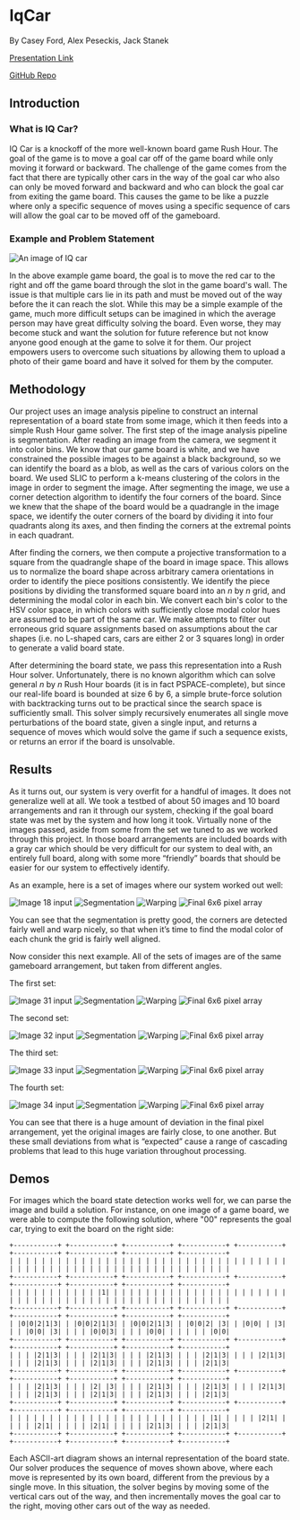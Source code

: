 # IqCar

By Casey Ford, Alex Peseckis, Jack Stanek

[Presentation Link](./CS%20766%20Computer%20Vision%20Project.pdf)

[GitHub Repo](https://github.com/alex-panda/IqCar)

## Introduction

### What is IQ Car?

IQ Car is a knockoff of the more well-known board game Rush Hour. The goal of the game is to move a goal car off of the game board while only moving it forward or backward. The challenge of the game comes from the fact that there are typically other cars in the way of the goal car who also can only be moved forward and backward and who can block the goal car from exiting the game board. This causes the game to be like a puzzle where only a specific sequence of moves using a specific sequence of cars will allow the goal car to be moved off of the gameboard.

### Example and Problem Statement

![An image of IQ car](./imgs/iq_car_example.png)

In the above example game board, the goal is to move the red car to the right and off the game board through the slot in the game board's wall. The issue is that multiple cars lie in its path and must be moved out of the way before the it can reach the slot. While this may be a simple example of the game, much more difficult setups can be imagined in which the average person may have great difficulty solving the board. Even worse, they may become stuck and want the solution for future reference but not know anyone good enough at the game to solve it for them. Our project empowers users to overcome such situations by allowing them to upload a photo of their game board and have it solved for them by the computer.

## Methodology

Our project uses an image analysis pipeline to construct an internal representation of a board state from some image,
which it then feeds into a simple Rush Hour game solver. The first step of the image analysis pipeline is
segmentation. After reading an image from the camera, we segment it into color bins. We know that our game board is
white, and we have constrained the possible images to be against a black background, so we can identify the board as a
blob, as well as the cars of various colors on the board. We used SLIC to perform a k-means clustering of the colors in
the image in order to segment the image. After segmenting the image, we use a corner detection algorithm to identify
the four corners of the board. Since we knew that the shape of the board would be a quadrangle in the image space, we
identify the outer corners of the board by dividing it into four quadrants along its axes, and then finding the corners
at the extremal points in each quadrant.

After finding the corners, we then compute a projective transformation to a square from the quadrangle shape of the
board in image space. This allows us to normalize the board shape across arbitrary camera orientations in order to
identify the piece positions consistently. We identify the piece positions by dividing the transformed square board into
an _n_ by _n_ grid, and determining the modal color in each bin. We convert each bin's color to the HSV color space, in
which colors with sufficiently close modal color hues are assumed to be part of the same car. We make attempts to filter
out erroneous grid square assignments based on assumptions about the car shapes (i.e. no L-shaped cars, cars are either
2 or 3 squares long) in order to generate a valid board state.

After determining the board state, we pass this representation into a Rush Hour solver. Unfortunately, there is no known
algorithm which can solve general _n_ by _n_ Rush Hour boards (it is in fact PSPACE-complete), but since our real-life
board is bounded at size 6 by 6, a simple brute-force solution with backtracking turns out to be practical since the
search space is sufficiently small. This solver simply recursively enumerates all single move perturbations of the board
state, given a single input, and returns a sequence of moves which would solve the game if such a sequence exists, or
returns an error if the board is unsolvable.

## Results

As it turns out, our system is very overfit for a handful of images. It does not generalize well at all. We took a testbed of about 50 images and 10 board arrangements and ran it through our system, checking if the goal board state was met by the system and how long it took. Virtually none of the images passed, aside from some from the set we tuned to as we worked through this project. In those board arrangements are included boards with a gray car which should be very difficult for our system to deal with, an entirely full board, along with some more “friendly” boards that should be easier for our system to effectively identify. 

As an example, here is a set of images where our system worked out well:

![Image 18 input](./outputs/input_image_18.png) 
![Segmentation](./outputs/segmented_image_18.png)
![Warping](./outputs/warped_image_18.png)
![Final 6x6 pixel array](./outputs/6x6_pixel_image_18.png)

You can see that the segmentation is pretty good, the corners are detected fairly well and warp nicely, so that when it’s time to find the modal color of each chunk the grid is fairly well aligned. 

Now consider this next example. All of the sets of images are of the same gameboard arrangement, but taken from different angles. 

The first set:

![Image 31 input](./outputs/input_image_31.png) 
![Segmentation](./outputs/segmented_image_31.png)
![Warping](./outputs/warped_image_31.png)
![Final 6x6 pixel array](./outputs/6x6_pixel_image_31.png)

The second set:

![Image 32 input](./outputs/input_image_32.png) 
![Segmentation](./outputs/segmented_image_32.png)
![Warping](./outputs/warped_image_32.png)
![Final 6x6 pixel array](./outputs/6x6_pixel_image_32.png)

The third set:

![Image 33 input](./outputs/input_image_33.png) 
![Segmentation](./outputs/segmented_image_33.png)
![Warping](./outputs/warped_image_33.png)
![Final 6x6 pixel array](./outputs/6x6_pixel_image_33.png)

The fourth set:

![Image 34 input](./outputs/input_image_34.png) 
![Segmentation](./outputs/segmented_image_34.png)
![Warping](./outputs/warped_image_34.png)
![Final 6x6 pixel array](./outputs/6x6_pixel_image_34.png)

You can see that there is a huge amount of deviation in the final pixel arrangement, yet the original images are fairly close, to one another. But these small deviations from what is “expected” cause a range of cascading problems that lead to this huge variation throughout processing. 

## Demos

For images which the board state detection works well for, we can parse the image and build a solution. For instance, on
one image of a game board, we were able to compute the following solution, where "00" represents the goal car, trying to
exit the board on the right side:

```text
+-----------+ +-----------+ +-----------+ +-----------+ +-----------+ +-----------+ +-----------+ +-----------+ +-----------+
| | | | | | | | | | | | | | | | | | | | | | | | | | | | | | | | | | | | | | | | | | | | | | | | | | | | | | | | | | | | | | |
+-----------+ +-----------+ +-----------+ +-----------+ +-----------+ +-----------+ +-----------+ +-----------+ +-----------+
| | | | | | | | | | | |1| | | | | | | | | | | | | | | | | | | | | | | | | | | | | | | | | | | | | | | | | | | | | | | | | | |
+-----------+ +-----------+ +-----------+ +-----------+ +-----------+ +-----------+ +-----------+ +-----------+ +-----------+
| |0|0|2|1|3| | |0|0|2|1|3| | |0|0|2|1|3| | |0|0|2| |3| | |0|0| | |3| | | |0|0| |3| | | | |0|0|3| | | | |0|0| | | | | | |0|0|
+-----------+ +-----------+ +-----------+ +-----------+ +-----------+ +-----------+ +-----------+ +-----------+ +-----------+
| | | |2|1|3| | | | |2|1|3| | | | |2|1|3| | | | |2|1|3| | | | |2|1|3| | | | |2|1|3| | | | |2|1|3| | | | |2|1|3| | | | |2|1|3|
+-----------+ +-----------+ +-----------+ +-----------+ +-----------+ +-----------+ +-----------+ +-----------+ +-----------+
| | | |2|1|3| | | | |2| |3| | | | |2|1|3| | | | |2|1|3| | | | |2|1|3| | | | |2|1|3| | | | |2|1|3| | | | |2|1|3| | | | |2|1|3|
+-----------+ +-----------+ +-----------+ +-----------+ +-----------+ +-----------+ +-----------+ +-----------+ +-----------+
| | | | | | | | | | | | | | | | | | | | | | | | | |1| | | | | |2|1| | | | | |2|1| | | | | |2|1| | | | | |2|1|3| | | | |2|1|3|
+-----------+ +-----------+ +-----------+ +-----------+ +-----------+ +-----------+ +-----------+ +-----------+ +-----------+
```

Each ASCII-art diagram shows an internal representation of the board state. Our solver produces the sequence of moves
shown above, where each move is represented by its own board, different from the previous by a single move. In this
situation, the solver begins by moving some of the vertical cars out of the way, and then incrementally moves the goal
car to the right, moving other cars out of the way as needed.


